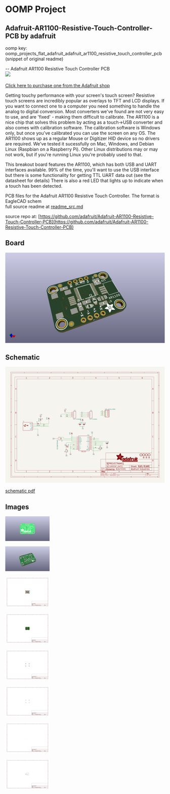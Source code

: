 # OOMP Project  
## Adafruit-AR1100-Resistive-Touch-Controller-PCB  by adafruit  
  
oomp key: oomp_projects_flat_adafruit_adafruit_ar1100_resistive_touch_controller_pcb  
(snippet of original readme)  
  
-- Adafruit AR1100 Resistive Touch Controller PCB  
<a href="http://www.adafruit.com/products/1580"><img src="assets/image.jpg?raw=true" width="500px"><br/>  
Click here to purchase one from the Adafruit shop</a>  
  
Getting touchy performance with your screen's touch screen? Resistive touch screens are incredibly popular as overlays to TFT and LCD displays. If you want to connect one to a computer you need something to handle the analog to digital conversion. Most converters we've found are not very easy to use, and are 'fixed' - making them difficult to calibrate. The AR1100 is a nice chip that solves this problem by acting as a touch->USB converter and also comes with calibration software. The calibration software is Windows only, but once you've calibrated you can use the screen on any OS. The AR1100 shows up as a regular Mouse or Digitizer HID device so no drivers are required. We've tested it sucessfully on Mac, Windows, and Debian Linux (Raspbian on a Raspberry Pi). Other Linux distributions may or may not work, but if you're running Linux you're probably used to that.  
  
This breakout board features the AR1100, which has both USB and UART interfaces available. 99% of the time, you'll want to use the USB interface but there is some functionality for getting TTL UART data out (see the datasheet for details) There is also a red LED that lights up to indicate when a touch has been detected.  
  
PCB files for the Adafruit AR1100 Resistive Touch Controller. The format is EagleCAD schem  
  full source readme at [readme_src.md](readme_src.md)  
  
source repo at: [https://github.com/adafruit/Adafruit-AR1100-Resistive-Touch-Controller-PCB](https://github.com/adafruit/Adafruit-AR1100-Resistive-Touch-Controller-PCB)  
## Board  
  
[![working_3d.png](working_3d_600.png)](working_3d.png)  
## Schematic  
  
[![working_schematic.png](working_schematic_600.png)](working_schematic.png)  
  
[schematic pdf](working_schematic.pdf)  
## Images  
  
[![working_3D_bottom.png](working_3D_bottom_140.png)](working_3D_bottom.png)  
  
[![working_3D_top.png](working_3D_top_140.png)](working_3D_top.png)  
  
[![working_assembly_page_01.png](working_assembly_page_01_140.png)](working_assembly_page_01.png)  
  
[![working_assembly_page_02.png](working_assembly_page_02_140.png)](working_assembly_page_02.png)  
  
[![working_assembly_page_03.png](working_assembly_page_03_140.png)](working_assembly_page_03.png)  
  
[![working_assembly_page_04.png](working_assembly_page_04_140.png)](working_assembly_page_04.png)  
  
[![working_assembly_page_05.png](working_assembly_page_05_140.png)](working_assembly_page_05.png)  
  
[![working_assembly_page_06.png](working_assembly_page_06_140.png)](working_assembly_page_06.png)  
